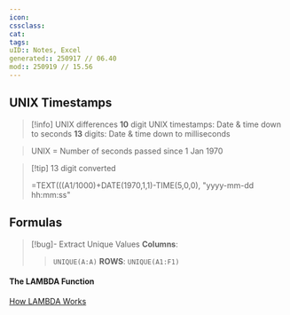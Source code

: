 ```yaml
---
icon:
cssclass:
cat:
tags:
uID:: Notes, Excel
generated:: 250917 // 06.40
mod:: 250919 // 15.56
---
```


## UNIX Timestamps

> [!info] UNIX differences
> **10** digit UNIX timestamps: Date & time down to seconds
> **13** digits: Date & time down to milliseconds

> UNIX = Number of seconds passed since 1 Jan 1970

> [!tip] 13 digit converted
> 
> =TEXT(((A1/1000)+DATE(1970,1,1)-TIME(5,0,0), "yyyy-mm-dd hh:mm:ss"

## Formulas

> [!bug]- Extract Unique Values
> **Columns**:
> 
> > `UNIQUE(A:A)`
> **ROWS**:
> > `UNIQUE(A1:F1)`  

#### The LAMBDA Function

[How LAMBDA Works](https://www.xda-developers.com/use-lambda-write-custom-functions-excel/)
